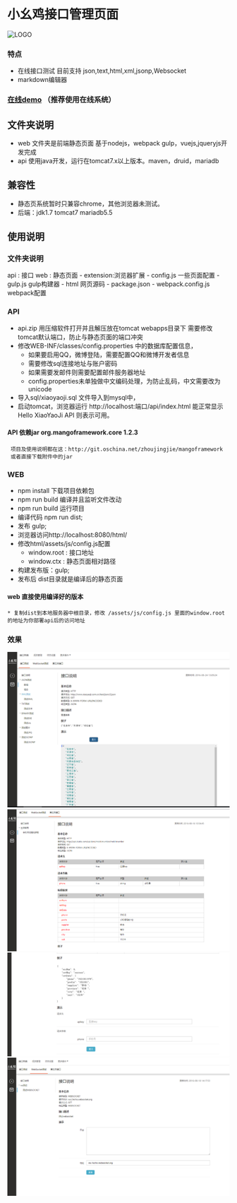# 小幺鸡接口管理页面
   ![LOGO](http://www.xiaoyaoji.com.cn/assets/img/logo/full.png)

### 特点
   * 在线接口测试 目前支持 json,text,html,xml,jsonp,Websocket
   * markdown编辑器

### [在线demo](http://www.xiaoyaoji.com.cn/) （推荐使用在线系统）
	
## 文件夹说明
* web 文件夹是前端静态页面 基于nodejs，webpack gulp，vuejs,jqueryjs开发完成
* api 使用java开发，运行在tomcat7.x以上版本。maven，druid，mariadb

## 兼容性
* 静态页系统暂时只兼容chrome，其他浏览器未测试。
* 后端：jdk1.7 tomcat7  mariadb5.5


## 使用说明
### 文件夹说明
 api : 接口
 web : 静态页面
    - extension:浏览器扩展
    - config.js 一些页面配置
    - gulp.js   gulp构建器
    - html 网页源码
    - package.json 
    - webpack.config.js webpack配置

### API
 * api.zip 用压缩软件打开并且解压放在tomcat webapps目录下 需要修改tomcat默认端口，防止与静态页面的端口冲突
 * 修改WEB-INF/classes/config.properties 中的数据库配置信息，
    * 如果要启用QQ，微博登陆，需要配置QQ和微博开发者信息
    * 需要修改sql连接地址与账户密码
    * 如果需要发邮件则需要配置邮件服务器地址
    * config.properties未单独做中文编码处理，为防止乱码，中文需要改为unicode
 * 导入sql/xiaoyaoji.sql 文件导入到mysql中，
 * 启动tomcat，浏览器运行 http://localhost:端口/api/index.html 能正常显示Hello XiaoYaoJi API 则表示可用。
 
#### API 依赖jar  org.mangoframework.core 1.2.3
     项目及使用说明都在这：http://git.oschina.net/zhoujingjie/mangoframework
     或者直接下载附件中的jar
### WEB
  * npm install 下载项目依赖包 
  * npm run build 编译并且监听文件改动
  * npm run build 运行项目 
  * 编译代码 npm run dist;
  * 发布 gulp;
  * 浏览器访问http://localhost:8080/html/
  * 修改html/assets/js/config.js配置
      * window.root : 接口地址
      * window.ctx : 静态页面相对路径
  * 构建发布版：gulp;
  * 发布后 dist目录就是编译后的静态页面

#### web 直接使用编译好的版本
    * 复制dist到本地服务器中根目录，修改 /assets/js/config.js 里面的window.root的地址为你部署api后的访问地址

### 效果
![基本](img/basic.png)
![基本](img/third1.png)
![基本](img/third2.png)
![基本](img/ws.png)
    